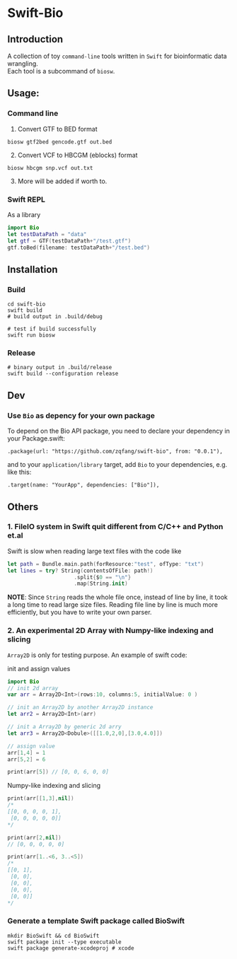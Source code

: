 # Swift-Bio
## Introduction
A collection of toy `command-line` tools written in `Swift` for bioinformatic data wrangling.    
Each tool is a subcommand of `biosw`. 

## Usage:
### Command line
1. Convert GTF to BED format
```shell
biosw gtf2bed gencode.gtf out.bed
```
2. Convert VCF to HBCGM (eblocks) format
```shell
biosw hbcgm snp.vcf out.txt
```

3. More will be added if worth to.

### Swift REPL
As a library 
```swift
import Bio
let testDataPath = "data"
let gtf = GTF(testDataPath+"/test.gtf")
gtf.toBed(filename: testDataPath+"/test.bed")
```
## Installation
### Build
```shell
cd swift-bio
swift build
# build output in .build/debug

# test if build successfully
swift run biosw
```
###  Release 
```shell
# binary output in .build/release
swift build --configuration release
```

## Dev
### Use `Bio` as depency for your own package
To depend on the Bio API package, you need to declare your dependency in your Package.swift:
```
.package(url: "https://github.com/zqfang/swift-bio", from: "0.0.1"),
```
and to your `application/library` target, add `Bio` to your dependencies, e.g. like this:
```
.target(name: "YourApp", dependencies: ["Bio"]),
```


## Others
### 1. FileIO system in Swift quit different from C/C++ and Python et.al
Swift is slow when reading large text files with the code like  
```swift
let path = Bundle.main.path(forResource:"test", ofType: "txt")
let lines = try? String(contentsOfFile: path!)
                     .split{$0 == "\n"}
                     .map(String.init)
```
**NOTE**: Since `String` reads the whole file once, instead of line by line, it took a long time to read large size files. Reading file line by line is much more efficiently, but you have to write your own parser.

### 2. An experimental 2D Array with Numpy-like indexing and slicing
`Array2D` is only for testing purpose. An example of swift code:

init and assign values
```swift
import Bio
// init 2d array
var arr = Array2D<Int>(rows:10, columns:5, initialValue: 0 )

// init an Array2D by another Array2D instance
let arr2 = Array2D<Int>(arr)

// init a Array2D by generic 2d arry
let arr3 = Array2D<Dobule>([[1.0,2,0],[3.0,4.0]])

// assign value
arr[1,4] = 1 
arr[5,2] = 6

print(arr[5]) // [0, 0, 6, 0, 0]
```

Numpy-like indexing and slicing
```swift
print(arr[[1,3],nil]) 
/* 
[[0, 0, 0, 0, 1], 
 [0, 0, 0, 0, 0]]
*/

print(arr[2,nil]) 
// [0, 0, 0, 0, 0]

print(arr[1..<6, 3..<5]) 
/* 
[[0, 1], 
 [0, 0], 
 [0, 0], 
 [0, 0], 
 [0, 0]]
*/
```


###  Generate a template Swift package called BioSwift
```
mkdir BioSwift && cd BioSwift
swift package init --type executable
swift package generate-xcodeproj # xcode 
```
